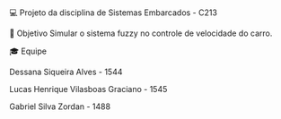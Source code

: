 💻 Projeto da disciplina de Sistemas Embarcados - C213

📌 Objetivo
Simular o sistema fuzzy no controle de velocidade do carro.

🎓 Equipe

Dessana Siqueira Alves - 1544

Lucas Henrique Vilasboas Graciano - 1545

Gabriel Silva Zordan - 1488

